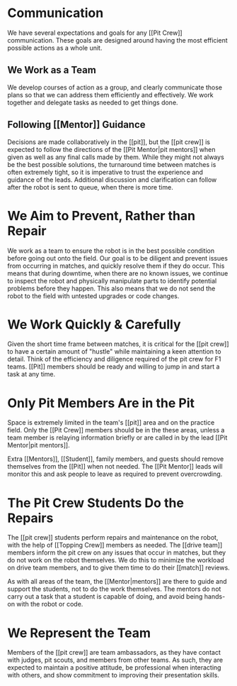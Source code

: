 # Communication

We have several expectations and goals for any [[Pit Crew]] communication. These goals are designed around having the most efficient possible actions as a whole unit.

## We Work as a Team

We develop courses of action as a group, and clearly communicate those plans so that we can address them efficiently and effectively.  We work together and delegate tasks as needed to get things done.

## Following [[Mentor]] Guidance

Decisions are made collaboratively in the [[pit]], but the [[pit crew]] is expected to follow the directions of the [[Pit Mentor|pit mentors]] when given as well as any final calls made by them.  While they might not always be the best possible solutions, the turnaround time between matches is often extremely tight, so it is imperative to trust the experience and guidance of the leads.  Additional discussion and clarification can follow after the robot is sent to queue, when there is more time.

# We Aim to Prevent, Rather than Repair

We work as a team to ensure the robot is in the best possible condition before going out onto the field.  Our goal is to be diligent and prevent issues from occurring in matches, and quickly resolve them if they do occur.  This means that during downtime, when there are no known issues, we continue to inspect the robot and physically manipulate parts to identify potential problems before they happen.  This also means that we do not send the robot to the field with untested upgrades or code changes.

# We Work Quickly & Carefully

Given the short time frame between matches, it is critical for the [[pit crew]] to have a certain amount of "hustle" while maintaining a keen attention to detail.  Think of the efficiency and diligence required of the pit crew for F1 teams. [[Pit]] members should be ready and willing to jump in and start a task at any time.

# Only Pit Members Are in the Pit

Space is extremely limited in the team's [[pit]] area and on the practice field. Only the [[Pit Crew]] members should be in the these areas, unless a team member is relaying information briefly or are called in by the lead [[Pit Mentor|pit mentors]].

Extra [[Mentors]], [[Student]], family members, and guests should remove themselves from the [[Pit]] when not needed. The [[Pit Mentor]] leads will monitor this and ask people to leave as required to prevent overcrowding.

# The Pit Crew Students Do the Repairs

The [[pit crew]] students perform repairs and maintenance on the robot, with the help of [[Topping Crew]] members as needed.  The [[drive team]] members inform the pit crew on any issues that occur in matches, but they do not work on the robot themselves.  We do this to minimize the workload on drive team members, and to give them time to do their [[match]] reviews.

As with all areas of the team, the [[Mentor|mentors]] are there to guide and support the students, not to do the work themselves.  The mentors do not carry out a task that a student is capable of doing, and avoid being hands-on with the robot or code.

# We Represent the Team

Members of the [[pit crew]] are team ambassadors, as they have contact with judges, pit scouts, and members from other teams.  As such, they are expected to maintain a positive attitude, be professional when interacting with others, and show commitment to improving their presentation skills.
